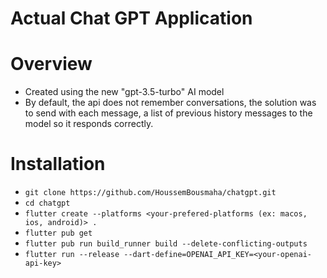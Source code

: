 # Actual Chat GPT Application

# Overview

- Created using the new "gpt-3.5-turbo" AI model
- By default, the api does not remember conversations, the solution was to send with each message, a list of previous history messages to the model so it responds correctly.

# Installation

- `git clone https://github.com/HoussemBousmaha/chatgpt.git`
- `cd chatgpt`
- `flutter create --platforms <your-prefered-platforms (ex: macos, ios, android)> .`
- `flutter pub get`
- `flutter pub run build_runner build --delete-conflicting-outputs`
- `flutter run --release --dart-define=OPENAI_API_KEY=<your-openai-api-key>`
